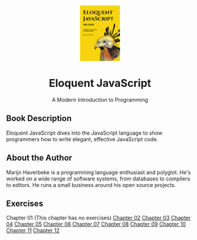 <p align="center">
  <img src="./cover.png" alt="Cover" height="150">
</p>
<h1 align="center">Eloquent JavaScript</h1>
<p align="center">A Modern Introduction to Programming</p>

## Book Description

Eloquent JavaScript dives into the JavaScript language to show programmers how to write elegant, effective JavaScript code.

## About the Author

Marijn Haverbeke is a programming language enthusiast and polyglot. He's worked on a wide range of software systems, from databases to compilers to editors. He runs a small business around his open source projects.

## Exercises

Chapter 01 (This chapter has no exercises)
[Chapter 02](./chapter_02)
[Chapter 03](./chapter_03)
[Chapter 04](./chapter_04)
[Chapter 05](./chapter_05)
[Chapter 06](./chapter_06)
[Chapter 07](./chapter_07)
[Chapter 08](./chapter_08)
[Chapter 09](./chapter_09)
[Chapter 10](./chapter_10)
[Chapter 11](./chapter_11)
[Chapter 12](./chapter_12)
